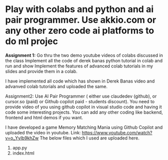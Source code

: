 # Play with colabs and python and ai pair programmer. Use akkio.com or any other zero code ai platforms to do ml projec 

**Assignment 1:**
Go thru the two demo youtube videos of colabs discussed in the class
Implement all the code of derek banas python tutorial in colab and run and show
Implement the features of advanced colab tutorials in my slides and provide them in a colab.

I have implemented all code which has shown in Derek Banas video and advanved colab tutorials and uploaded the same.

Assignment2:
Use  AI Pair Programmer ( either use claudedev (github), or cursor.so (paid) or Github copilot paid - students discount).
You need to provide video of you using github copilot in visual studio code and having it code some interesting projects.
You can add any other coding like backend, frontend and html demos if you want.

I have developed a game Memory Matching Mania using Github Copilot and uploaded the video in youtube.
Link: https://www.youtube.com/watch?v=o_YyIb9khZw
The below files which I used are uploaded here.
1. app.py
2. index.html

